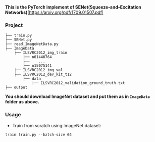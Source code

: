 **This is the PyTorch implement of SENet(Squeeze-and-Excitation Networks)**[https://arxiv.org/pdf/1709.01507.pdf]

### Project

```
├── train.py
├── SENet.py
├── read_ImageNetData.py
├── ImageData
	├── ILSVRC2012_img_train
		├── n01440764
		├──    ...
		├── n15075141
	├── ILSVRC2012_img_val
	├── ILSVRC2012_dev_kit_t12
		├── data
			├── ILSVRC2012_validation_ground_truth.txt
├── output
```

**You should download ImageNet dataset and put them as in `ImageData` folder as above.**


### Usage

* Train from scratch using ImageNet dataset:

```
train train.py --batch-size 64
```